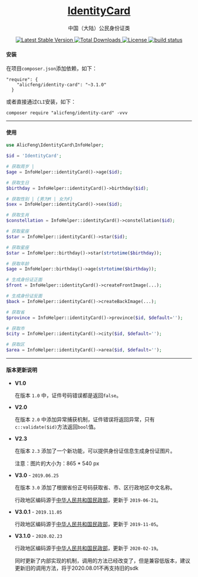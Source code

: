 <h1 align="center">
  <a href="https://github.com/alicfeng/identity-card">
    IdentityCard
  </a>
</h1>
<p align="center">
  中国（大陆）公民身份证类
</p>
<p align="center">
  <a href="https://packagist.org/packages/alicfeng/identity-card">
    <img src="https://poser.pugx.org/alicfeng/identity-card/v/stable.svg" alt="Latest Stable Version">
  </a>
  <a href="https://packagist.org/packages/alicfeng/IdentityCard">
    <img src="https://poser.pugx.org/alicfeng/identity-card/d/total.svg" alt="Total Downloads">
  </a>
  <a href="https://packagist.org/packages/alicfeng/identity-card">
    <img src="https://poser.pugx.org/alicfeng/identity-card/license.svg" alt="License">
  </a>
  <a href="https://github.com/alicfeng/IdentityCard">
    <img src="https://travis-ci.org/alicfeng/IdentityCard.svg?branch=master" alt="build status">
  </a>
</p>



#### 安装

在项目`composer.json`添加依赖，如下：

```
"require": {
    "alicfeng/identity-card": "~3.1.0"
  }
```

或者直接通过`CLI`安装，如下：

```shell
composer require "alicfeng/identity-card" -vvv
```



___


#### 使用

```php
use AlicFeng\IdentityCard\InfoHelper;

$id = 'IdentityCard';

# 获取周岁 | 
$age = InfoHelper::identityCard()->age($id);

# 获取生日
$birthday = InfoHelper::identityCard()->birthday($id);

# 获取性别 | {男为M | 女为F}
$sex = InfoHelper::identityCard()->sex($id);

# 获取生肖
$constellation = InfoHelper::identityCard()->constellation($id);

# 获取星座
$star = InfoHelper::identityCard()->star($id);

# 获取星座
$star = InfoHelper::birthday()->star(strtotime($birthday));

# 获取年龄
$age = InfoHelper::birthday()->age(strtotime($birthday));

# 生成身份证正面
$front = InfoHelper::identityCard()->createFrontImage(...);

# 生成身份证反面
$back = InfoHelper::identityCard()->createBackImage(...);

# 获取省
$province = InfoHelper::identityCard()->province($id, $default='');

# 获取市
$city = InfoHelper::identityCard()->city($id, $default='');

# 获取区
$area = InfoHelper::identityCard()->area($id, $default='');
```
___

#### 版本更新说明

- **V1.0**

  在版本 `1.0` 中，证件号码错误都是返回`false`。

- **V2.0**

  在版本 `2.0` 中添加异常捕获机制，证件错误将返回异常，只有`c::validate($id)`方法返回`bool`值。

- **V2.3**

  在版本 `2.3` 添加了一个新功能，可以提供身份证信息生成身份证图片。

  注意：图片的大小为：865 * 540 px

- **V3.0** - `2019.06.25`

  在版本 `3.0` 添加了根据省份正号码获取省、市、区行政地区中文名称。
  
  行政地区编码源于[中华人民共和国民政部](http://www.mca.gov.cn/)，更新于 `2019-06-21`。

- **V3.0.1** - `2019.11.05`

  行政地区编码源于[中华人民共和国民政部](http://www.mca.gov.cn/)，更新于 `2019-11-05`。
  
- **V3.1.0** - `2020.02.23`

  行政地区编码源于[中华人民共和国民政部](http://www.mca.gov.cn/)，更新于 `2020-02-19`。
  
  同时更新了内部实现的机制，调用的方法已经改变了，但是兼容低版本，建议更新旧的调用方法，将于2020.08.01不再支持旧的sdk


